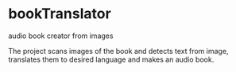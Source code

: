 # bookTranslator
audio book creator from images

The project scans images of the book and detects text from image, translates them to desired language and makes an audio book. 
